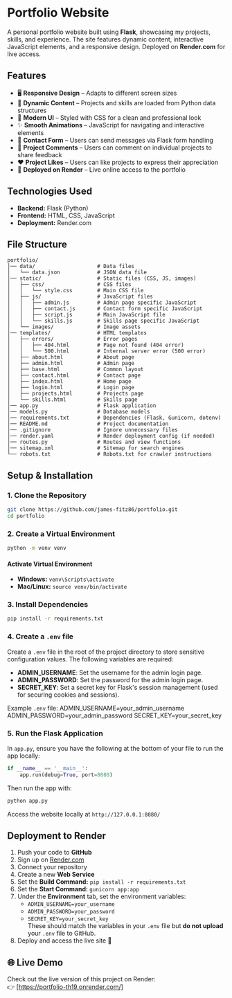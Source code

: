 # Portfolio Website

A personal portfolio website built using **Flask**, showcasing my projects, skills, and experience. The site features dynamic content, interactive JavaScript elements, and a responsive design. Deployed on **Render.com** for live access.

## Features
- 🖥️ **Responsive Design** – Adapts to different screen sizes
- 🔄 **Dynamic Content** – Projects and skills are loaded from Python data structures
- 🎨 **Modern UI** – Styled with CSS for a clean and professional look
- ✨ **Smooth Animations** – JavaScript for navigating and interactive elements
- 📩 **Contact Form** – Users can send messages via Flask form handling
- 💬 **Project Comments** – Users can comment on individual projects to share feedback
- ❤️ **Project Likes** – Users can like projects to express their appreciation
- 🚀 **Deployed on Render** – Live online access to the portfolio

## Technologies Used
- **Backend:** Flask (Python)
- **Frontend:** HTML, CSS, JavaScript
- **Deployment:** Render.com

## File Structure
```plaintext
portfolio/
│── data/                    # Data files
│   └── data.json            # JSON data file
│── static/                  # Static files (CSS, JS, images)
│   ├── css/                 # CSS files
│   │   └── style.css        # Main CSS file
│   ├── js/                  # JavaScript files
│   │   ├── admin.js         # Admin page specific JavaScript
│   │   ├── contact.js       # Contact form specific JavaScript
│   │   ├── script.js        # Main JavaScript file
│   │   └── skills.js        # Skills page specific JavaScript
│   └── images/              # Image assets
│── templates/               # HTML templates
│   ├── errors/              # Error pages
│   │   ├── 404.html         # Page not found (404 error)
│   │   └── 500.html         # Internal server error (500 error)
│   ├── about.html           # About page
│   ├── admin.html           # Admin page
│   ├── base.html            # Common layout
│   ├── contact.html         # Contact page
│   ├── index.html           # Home page
│   ├── login.html           # Login page
│   ├── projects.html        # Projects page
│   └── skills.html          # Skills page
│── app.py                   # Flask application
│── models.py                # Database models
│── requirements.txt         # Dependencies (Flask, Gunicorn, dotenv)
│── README.md                # Project documentation
│── .gitignore               # Ignore unnecessary files
│── render.yaml              # Render deployment config (if needed)
│── routes.py                # Routes and view functions
│── sitemap.xml              # Sitemap for search engines  
└── robots.txt               # Robots.txt for crawler instructions
```

## Setup & Installation
### 1. Clone the Repository
```bash
git clone https://github.com/james-fitz86/portfolio.git
cd portfolio
```

### 2. Create a Virtual Environment
```bash
python -m venv venv
```

#### Activate Virtual Environment
- **Windows:** `venv\Scripts\activate`
- **Mac/Linux:** `source venv/bin/activate`

### 3. Install Dependencies
```bash
pip install -r requirements.txt
```
### 4. Create a `.env` file
Create a `.env` file in the root of the project directory to store sensitive configuration values. The following variables are required:

- **ADMIN_USERNAME**: Set the username for the admin login page.
- **ADMIN_PASSWORD**: Set the password for the admin login page.
- **SECRET_KEY**: Set a secret key for Flask's session management (used for securing cookies and sessions).

Example `.env` file:
ADMIN_USERNAME=your_admin_username
ADMIN_PASSWORD=your_admin_password
SECRET_KEY=your_secret_key

### 5. Run the Flask Application
In `app.py`, ensure you have the following at the bottom of your file to run the app locally:

```python
if __name__ == '__main__':
    app.run(debug=True, port=8080)
```

Then run the app with:
```bash
python app.py
```

Access the website locally at `http://127.0.0.1:8080/`

## Deployment to Render  
1. Push your code to **GitHub**  
2. Sign up on [Render.com](https://render.com/)  
3. Connect your repository  
4. Create a new **Web Service**  
5. Set the **Build Command:** `pip install -r requirements.txt`  
6. Set the **Start Command:** `gunicorn app:app`  
7. Under the **Environment** tab, set the environment variables:
   - `ADMIN_USERNAME=your_username`  
   - `ADMIN_PASSWORD=your_password`  
   - `SECRET_KEY=your_secret_key`  
   These should match the variables in your `.env` file but **do not upload** your `.env` file to GitHub.  
8. Deploy and access the live site 🚀

## 🌐 Live Demo

Check out the live version of this project on Render:  
👉 [https://portfolio-th19.onrender.com/]